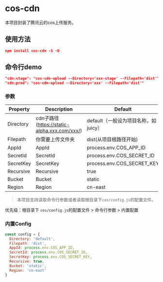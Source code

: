 

# cos-cdn

本项目封装了腾讯云的cos上传服务。

## 使用方法

```json
npm install cos-cdn -S -D
```


## 命令行demo
```json
"cdn:stage": "cos-cdn-upload --Directory='xxx-stage' --Filepath='dist'",
"cdn:prod": "cos-cdn-upload --Directory='xxx' --Filepath='dist'"
```

### 参数
|    Property    |    Description   | 	Default	|
| -------------- | ---------------- | -------- |
| Directory      | cdn子路径(https://static-alpha.xxx.com/xxx/) | default（一般设为项目名称，如juicy） |
| Filepath       | 你需要上传文件夹 | dist(从项目根路径开始) |
| AppId          | AppId      | process.env.COS_APP_ID |
| SecretId       | SecretId   | process.env.COS_SECRET_ID |
| SecretKey      | SecretKey  | process.env.COS_SECRET_KEY |
| Recursive      | Recursive  | true |
| Bucket         | Bucket     | static |
| Region         | Region     | cn-east |


> 本项目支持读取命令行参数或者读取根目录下`cos/config.js`的配置文件。

优先级：根目录下 `cos/config.js`的配置文件 > 命令行参数 > 内置配置


### 内置Config
```js
const config = {
  Directory: 'default',
  Filepath: 'dist',
  AppId: process.env.COS_APP_ID,
  SecretId: process.env.COS_SECRET_ID,
  SecretKey: process.env.COS_SECRET_KEY,
  Recursive: true,
  Bucket: 'static',
  Region: 'cn-east'
}
```
